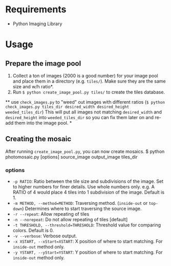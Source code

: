# Requirements
- Python Imaging Library

# Usage
## Prepare the image pool
1. Collect a ton of images (2000 is a good number) for your image pool and place them in a directory (e.g. `tiles/`). Make sure they are the same size and w/h ratio\*.
2. Run `$ python create_image_pool.py tiles/` to create the tiles database.

*\* use `check_images.py` to "weed" out images with different ratios (`$ python check_images.py tiles_dir desired_width desired_height weeded_tiles_dir`)
This will put all images not matching `desired_width` and `desired_height` into `weeded_tiles_dir` so you can fix them later on and re-add them into the image pool.  *

## Creating the mosaic
After running `create_image_pool.py`, you can now create mosaics.
    $ python photomosaic.py [options] source_image output_image tiles_dir

### options
- `-p RATIO`: Ratio between the tile size and subdivisions of the image. Set to higher numbers for finer details. Use whole numbers only. e.g. A RATIO of 4 would place 4 tiles into 1 subdivision of the image. Default is 1.
- `-m METHOD, --method=METHOD`: Traversing method. (`inside-out` or `top-down`) Determines where to start traversing the source image. 
- `-r --repeat`: Allow repeating of tiles
- `-n --norepeat`: Do not allow repeating of tiles [default]
- `-t THRESHOLD, --threshold=THRESHOLD`: Threshold value for comparing colors. Default is 0.
- `-v --verbose`: Verbose output.
- `-x XSTART, --xStart=XSTART`: X position of where to start matching. For `inside-out` method only. 
- `-y YSTART, --yStart=YSTART`: Y position of where to start matching. For `inside-out` method only. 
